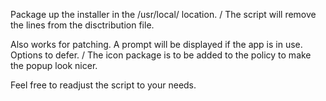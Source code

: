 Package up the installer in the /usr/local/ location. /
The script will remove the lines from the disctribution file.

Also works for patching. A prompt will be displayed if the app is in use. Options to defer. /
The icon package is to be added to the policy to make the popup look nicer.

Feel free to readjust the script to your needs.
